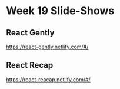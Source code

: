 # Week 19 Slide-Shows


## React Gently
https://react-gently.netlify.com/#/

## React Recap
https://react-reacap.netlify.com/#/
